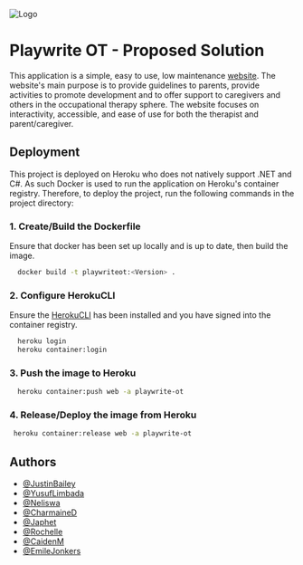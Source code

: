 
![Logo](https://res.cloudinary.com/playwriteot/image/upload/v1632659052/logo_gtw0cv.png)

    
# Playwrite OT - Proposed Solution

This application is a simple, easy to use, low maintenance [website](https://playwrite-ot.herokuapp.com/). 
The website's main purpose is to provide guidelines to parents, provide 
activities to promote development and to offer support to caregivers and others
in the occupational therapy sphere. The website focuses on interactivity, accessible,
and ease of use for both the therapist and parent/caregiver. 


## Deployment
This project is deployed on Heroku who does not natively support .NET and C#. As such
Docker is used to run the application on Heroku's container registry. 
Therefore, to deploy the project, run the following commands in the project directory:

### 1. Create/Build the Dockerfile
Ensure that docker has been set up locally and is up to date, then build the image.
```bash
  docker build -t playwriteot:<Version> .   
```


### 2. Configure HerokuCLI
Ensure the [HerokuCLI](https://devcenter.heroku.com/articles/heroku-cli) has been installed and you have signed into the container registry.

```bash
  heroku login 
  heroku container:login
```

### 3. Push the image to Heroku
```bash
  heroku container:push web -a playwrite-ot   
```
   
### 4. Release/Deploy the image from Heroku 
```bash
 heroku container:release web -a playwrite-ot
```

  
## Authors

- [@JustinBailey](https://github.com/Justin-Bailey-Developer)
- [@YusufLimbada](https://github.com/yusuf-limbada)
- [@Neliswa](https://github.com/Neliswa30)
- [@CharmaineD](https://github.com/19003337)
- [@Japhet](https://github.com/Japhet-github)
- [@Rochelle](https://github.com/19006697)
- [@CaidenM](https://github.com/CaidanM)
- [@EmileJonkers](https://github.com/AlphaAemilius)

  
